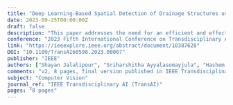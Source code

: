 ```yaml
---
title: "Deep Learning-Based Spatial Detection of Drainage Structures using Advanced Object Detection Methods"
date: 2023-09-25T00:00:00Z
draft: false
description: "This paper addresses the need for an efficient and effective approach to detect the locations of drainage structures, such as roads and bridges, which significantly impact hydrologic connectivity."
conference: "2023 Fifth International Conference on Transdisciplinary AI (TransAI)"
link: "https://ieeexplore.ieee.org/abstract/document/10387628"
DOI: "10.1109/TransAI60598.2023.00007"
publisher: "IEEE"
authors: ["Shayan Jalalipour", "Sriharshitha Ayyalasomayjula", "Hashem Alaa Damrah", "Junfan Lin", "Banafsheh Rekabdar", "Ruopu Li"]
comments: "v2, 8 pages, final version published in IEEE Transdisciplinary AI (TransAI)"
subject: "Computer Vision"
journal_ref: "IEEE Transdisciplinary AI (TransAI)"
pages: "8 pages"
---
```

